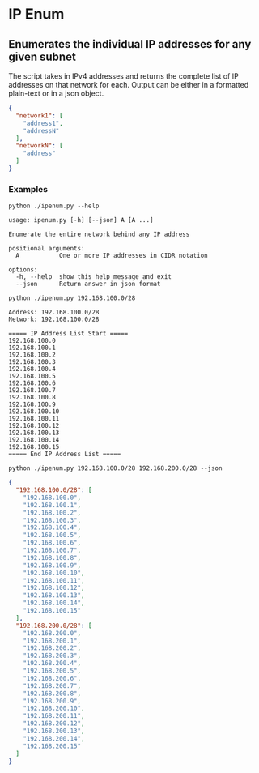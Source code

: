# IP Enum

## Enumerates the individual IP addresses for any given subnet

The script takes in IPv4 addresses and returns the complete list of IP addresses on that network for each. Output can be either in a formatted plain-text or in a json object.

```json
{
  "network1": [
    "address1",
    "addressN"
  ],
  "networkN": [
    "address"
  ]
}
```

### Examples

`python ./ipenum.py --help`
```
usage: ipenum.py [-h] [--json] A [A ...]

Enumerate the entire network behind any IP address

positional arguments:
  A           One or more IP addresses in CIDR notation

options:
  -h, --help  show this help message and exit
  --json      Return answer in json format
```


`python ./ipenum.py 192.168.100.0/28`
```
Address: 192.168.100.0/28
Network: 192.168.100.0/28

===== IP Address List Start =====
192.168.100.0
192.168.100.1
192.168.100.2
192.168.100.3
192.168.100.4
192.168.100.5
192.168.100.6
192.168.100.7
192.168.100.8
192.168.100.9
192.168.100.10
192.168.100.11
192.168.100.12
192.168.100.13
192.168.100.14
192.168.100.15
===== End IP Address List =====
```

`python ./ipenum.py 192.168.100.0/28 192.168.200.0/28 --json`
```json
{
  "192.168.100.0/28": [
    "192.168.100.0",
    "192.168.100.1",
    "192.168.100.2",
    "192.168.100.3",
    "192.168.100.4",
    "192.168.100.5",
    "192.168.100.6",
    "192.168.100.7",
    "192.168.100.8",
    "192.168.100.9",
    "192.168.100.10",
    "192.168.100.11",
    "192.168.100.12",
    "192.168.100.13",
    "192.168.100.14",
    "192.168.100.15"
  ],
  "192.168.200.0/28": [
    "192.168.200.0",
    "192.168.200.1",
    "192.168.200.2",
    "192.168.200.3",
    "192.168.200.4",
    "192.168.200.5",
    "192.168.200.6",
    "192.168.200.7",
    "192.168.200.8",
    "192.168.200.9",
    "192.168.200.10",
    "192.168.200.11",
    "192.168.200.12",
    "192.168.200.13",
    "192.168.200.14",
    "192.168.200.15"
  ]
}
```

